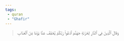 ```yaml
---
tags: 
 - quran 
 - "Ghafir"
---
```


> وَقَالَ ٱلَّذِينَ فِي ٱلنَّارِ لِخَزَنَةِ جَهَنَّمَ ٱدۡعُواْ رَبَّكُمۡ يُخَفِّفۡ عَنَّا يَوۡمٗا مِّنَ ٱلۡعَذَابِ
